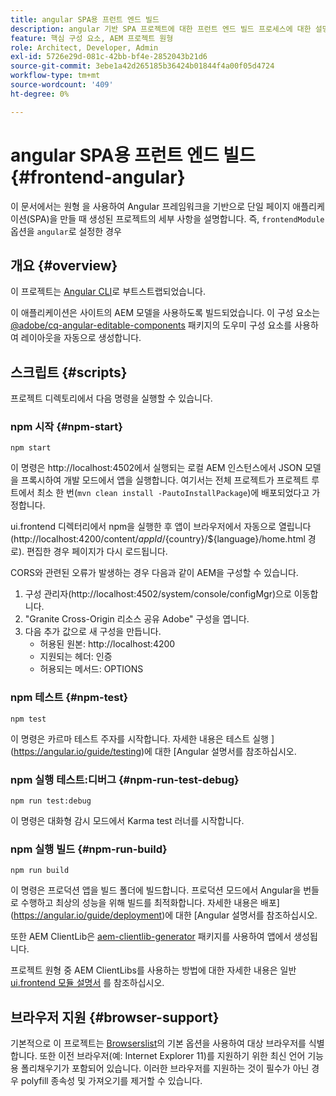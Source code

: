 ```yaml
---
title: angular SPA용 프런트 엔드 빌드
description: angular 기반 SPA 프로젝트에 대한 프런트 엔드 빌드 프로세스에 대한 설명입니다
feature: 핵심 구성 요소, AEM 프로젝트 원형
role: Architect, Developer, Admin
exl-id: 5726e29d-081c-42bb-bf4e-2852043b21d6
source-git-commit: 3ebe1a42d265185b36424b01844f4a00f05d4724
workflow-type: tm+mt
source-wordcount: '409'
ht-degree: 0%

---
```


# angular SPA용 프런트 엔드 빌드 {#frontend-angular}

이 문서에서는 원형 을 사용하여 Angular 프레임워크을 기반으로 단일 페이지 애플리케이션(SPA)을 만들 때 생성된 프로젝트의 세부 사항을 설명합니다. 즉, `frontendModule` 옵션을 `angular`로 설정한 경우

## 개요 {#overview}

이 프로젝트는 [Angular CLI](https://github.com/angular/angular-cli)로 부트스트랩되었습니다.

이 애플리케이션은 사이트의 AEM 모델을 사용하도록 빌드되었습니다. 이 구성 요소는 [@adobe/cq-angular-editable-components](https://www.npmjs.com/package/@adobe/cq-angular-editable-components) 패키지의 도우미 구성 요소를 사용하여 레이아웃을 자동으로 생성합니다.

## 스크립트 {#scripts}

프로젝트 디렉토리에서 다음 명령을 실행할 수 있습니다.

### npm 시작 {#npm-start}

```
npm start
```

이 명령은 http://localhost:4502에서 실행되는 로컬 AEM 인스턴스에서 JSON 모델을 프록시하여 개발 모드에서 앱을 실행합니다. 여기서는 전체 프로젝트가 프로젝트 루트에서 최소 한 번(`mvn clean install -PautoInstallPackage`)에 배포되었다고 가정합니다.

ui.frontend 디렉터리에서 npm을 실행한 후 앱이 브라우저에서 자동으로 열립니다(http://localhost:4200/content/${appId}/${country}/${language}/home.html 경로). 편집한 경우 페이지가 다시 로드됩니다.

CORS와 관련된 오류가 발생하는 경우 다음과 같이 AEM을 구성할 수 있습니다.

1. 구성 관리자(http://localhost:4502/system/console/configMgr)으로 이동합니다.
1. &quot;Granite Cross-Origin 리소스 공유 Adobe&quot; 구성을 엽니다.
1. 다음 추가 값으로 새 구성을 만듭니다.
   * 허용된 원본: http://localhost:4200
   * 지원되는 헤더: 인증
   * 허용되는 메서드: OPTIONS

### npm 테스트 {#npm-test}

```shell
npm test
```

이 명령은 카르마 테스트 주자를 시작합니다. 자세한 내용은 테스트 실행 ](https://angular.io/guide/testing)에 대한 [Angular 설명서를 참조하십시오.

### npm 실행 테스트:디버그 {#npm-run-test-debug}

```shell
npm run test:debug
```

이 명령은 대화형 감시 모드에서 Karma test 러너를 시작합니다.

### npm 실행 빌드 {#npm-run-build}

```shell
npm run build
```

이 명령은 프로덕션 앱을 빌드 폴더에 빌드합니다. 프로덕션 모드에서 Angular을 번들로 수행하고 최상의 성능을 위해 빌드를 최적화합니다. 자세한 내용은 배포](https://angular.io/guide/deployment)에 대한 [Angular 설명서를 참조하십시오.

또한 AEM ClientLib은 [aem-clientlib-generator](https://github.com/wcm-io-frontend/aem-clientlib-generator) 패키지를 사용하여 앱에서 생성됩니다.

프로젝트 원형 중 AEM ClientLibs를 사용하는 방법에 대한 자세한 내용은 일반 [ui.frontend 모듈 설명서](uifrontend.md#clientlibs) 를 참조하십시오.

## 브라우저 지원 {#browser-support}

기본적으로 이 프로젝트는 [Browserslist](https://github.com/browserslist/browserslist)의 기본 옵션을 사용하여 대상 브라우저를 식별합니다. 또한 이전 브라우저(예: Internet Explorer 11)를 지원하기 위한 최신 언어 기능용 폴리채우기가 포함되어 있습니다. 이러한 브라우저를 지원하는 것이 필수가 아닌 경우 polyfill 종속성 및 가져오기를 제거할 수 있습니다.
